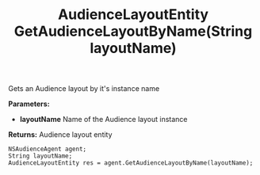 ﻿---
uid: crmscript_ref_NSAudienceAgent_GetAudienceLayoutByName
title: AudienceLayoutEntity GetAudienceLayoutByName(String layoutName)
intellisense: NSAudienceAgent.GetAudienceLayoutByName
keywords: NSAudienceAgent, GetAudienceLayoutByName
so.topic: reference
---

Gets an Audience layout by it's instance name

**Parameters:**
 - **layoutName** Name of the Audience layout instance

**Returns:** Audience layout entity

```crmscript
NSAudienceAgent agent;
String layoutName;
AudienceLayoutEntity res = agent.GetAudienceLayoutByName(layoutName);
```

